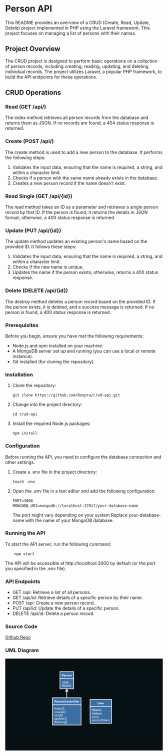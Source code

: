 # Person API

This README provides an overview of a CRUD (Create, Read, Update, Delete) project implemented in PHP using the Laravel framework. This project focuses on managing a list of persons with their names.

## Project Overview

The CRUD project is designed to perform basic operations on a collection of person records, including creating, reading, updating, and deleting individual records. The project utilizes Laravel, a popular PHP framework, to build the API endpoints for these operations.

## CRUD Operations

### Read (GET /api/)

The index method retrieves all person records from the database and returns them as JSON. If no records are found, a 404 status response is returned.

### Create (POST /api/)

The create method is used to add a new person to the database. It performs the following steps:

1.  Validates the input data, ensuring that the name is required, a string, and within a character limit.
2.  Checks if a person with the same name already exists in the database.
3.  Creates a new person record if the name doesn't exist.

### Read Single (GET /api/{id})

The read method takes an ID as a parameter and retrieves a single person record by that ID. If the person is found, it returns the details in JSON format; otherwise, a 400 status response is returned.

### Update (PUT /api/{id})

The update method updates an existing person's name based on the provided ID. It follows these steps:

1.  Validates the input data, ensuring that the name is required, a string, and within a character limit.
2.  Checks if the new name is unique.
3.  Updates the name if the person exists; otherwise, returns a 400 status response.

### Delete (DELETE /api/{id})

The destroy method deletes a person record based on the provided ID. If the person exists, it is deleted, and a success message is returned. If no person is found, a 400 status response is returned.

### Prerequisites

Before you begin, ensure you have met the following requirements:

*   Node.js and npm installed on your machine.
*   A MongoDB server set up and running (you can use a local or remote instance).
*   Git installed (for cloning the repository).

### Installation

1.  Clone the repository:

        git clone https://github.com/Doopra/crud-api.git

2.  Change into the project directory:

        cd crud-api

3.  Install the required Node.js packages:

        npm install


### Configuration

Before running the API, you need to configure the database connection and other settings.

1.  Create a .env file in the project directory:

        touch .env

2.  Open the .env file in a text editor and add the following configuration:

        PORT=3000
        MONGODB_URI=mongodb://localhost:27017/your-database-name

    The port might vary depending on your system
    Replace your-database-name with the name of your MongoDB database.

### Running the API

To start the API server, run the following command:

        npm start

The API will be accessible at http://localhost:3000 by default (or the port you specified in the .env file).


### API Endpoints

    
*   GET /api: Retrieve a list of all persons.
*   GET /api/id: Retrieve details of a specific person by their name.
*   POST /api: Create a new person record.
*   PUT /api/id: Update the details of a specific person.
*   DELETE /api/id: Delete a person record.

### Source Code
 [Github Repo](https://github.com/Doopra/crud-api)

 ### UML Diagram

 <p align="center"><img src="public/uml/api.PNG" width="800"></p>


